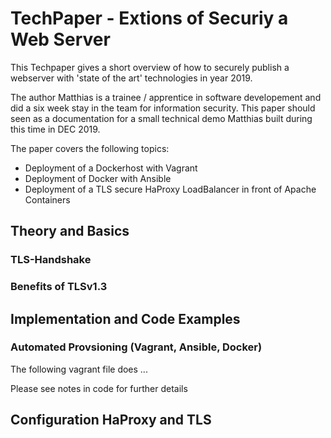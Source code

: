 # TechPaper - Extions of Securiy a Web Server 

This Techpaper gives a short overview of how to securely publish a webserver with 'state of the art' technologies in year 2019. 

The author Matthias is a trainee / apprentice in software developement and did a six week stay in the team for information security. This paper should  seen as a documentation for a small technical demo Matthias built during this time in DEC 2019.  

The paper covers the following topics:

- Deployment of a Dockerhost with Vagrant
- Deployment of Docker with Ansible
- Deployment of a TLS secure HaProxy LoadBalancer in front of Apache Containers


## Theory and Basics

### TLS-Handshake

### Benefits of TLSv1.3

## Implementation and Code Examples

### Automated Provsioning (Vagrant, Ansible, Docker)

The following vagrant file does ...

Please see notes in code for further details

## Configuration HaProxy and TLS
